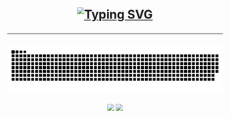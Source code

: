 <h1 align='center'>
  <p align="center"><a href="https://github.com/Brian-spartandevs"><img src="https://readme-typing-svg.demolab.com?font=Fira+Code&duration=6000&pause=1000&color=2AA889&center=true&vCenter=true&width=435&lines=Hello+There%2C+I'm+Brian+Arrieta+%F0%9F%91%8B;A+motivated+Front-end+Enthusiast;Always+Learning+New+Things;Love+to+Travel+and+Read+Books" alt="Typing SVG" /></a></p>
  <hr />
    <div align="center">
        <img  src="https://github.com/1999AZZAR/1999AZZAR/blob/main/resources/img/grid-snake.svg"
        alt="snake" /></a>
    </div>
</h1>
<div align='center'>
    <img src='https://github-readme-stats.vercel.app/api?username=Brian-spartandevs&count_private=true&theme=github_dark&icon_color=ec362f&show_icons=true)](https://github.com/Brian-spartandevs' />
    <img src="https://github-readme-stats.vercel.app/api/top-langs/?username=Brian-spartandevs&hide=css,java,html&theme=tokyonight">
</div>

